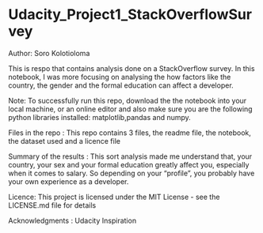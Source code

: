 # Udacity_Project1_StackOverflowSurvey

Author: Soro Kolotioloma

This is respo that contains analysis done on a StackOverflow survey.
In this notebook, I was more focusing on analysing the how factors like the country, the gender and the formal education can affect a developer.

Note:
To successfully run this repo, download the the notebook into your local machine, or an online editor and also make sure you are the following python libraries installed:
matplotlib,pandas and numpy.


Files in the repo : 
This repo contains 3 files, the readme file, the notebook, the dataset used and a licence file

Summary of the results :
This sort analysis made me understand that, your country, your sex and your formal education greatly affect you, especially when it comes to salary. So depending on your “profile”, you probably have your own experience as a developer.

Licence:
This project is licensed under the MIT License - see the LICENSE.md file for details


Acknowledgments :
Udacity
Inspiration
